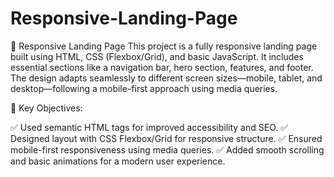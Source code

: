 # Responsive-Landing-Page
📱 Responsive Landing Page
This project is a fully responsive landing page built using HTML, CSS (Flexbox/Grid), and basic JavaScript. It includes essential sections like a navigation bar, hero section, features, and footer. The design adapts seamlessly to different screen sizes—mobile, tablet, and desktop—following a mobile-first approach using media queries.

🎯 Key Objectives:

✅ Used semantic HTML tags for improved accessibility and SEO.
✅ Designed layout with CSS Flexbox/Grid for responsive structure.
✅ Ensured mobile-first responsiveness using media queries.
✅ Added smooth scrolling and basic animations for a modern user experience.
